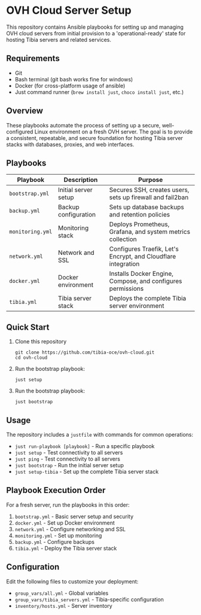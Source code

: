 # OVH Cloud Server Setup

This repository contains Ansible playbooks for setting up and managing OVH cloud servers from initial provision to a 'operational-ready' state for hosting Tibia servers and related services.

## Requirements

- Git
- Bash terminal (git bash works fine for windows)
- Docker (for cross-platform usage of ansible)
- Just command runner (`brew install just`, `choco install just`, etc.)

## Overview

These playbooks automate the process of setting up a secure, well-configured Linux environment on a fresh OVH server. The goal is to provide a consistent, repeatable, and secure foundation for hosting Tibia server stacks with databases, proxies, and web interfaces.

## Playbooks

| Playbook | Description | Purpose |
|----------|-------------|---------|
| `bootstrap.yml` | Initial server setup | Secures SSH, creates users, sets up firewall and fail2ban |
| `backup.yml` | Backup configuration | Sets up database backups and retention policies |
| `monitoring.yml` | Monitoring stack | Deploys Prometheus, Grafana, and system metrics collection |
| `network.yml` | Network and SSL | Configures Traefik, Let's Encrypt, and Cloudflare integration |
| `docker.yml` | Docker environment | Installs Docker Engine, Compose, and configures permissions |
| `tibia.yml` | Tibia server stack | Deploys the complete Tibia server environment |

## Quick Start

1. Clone this repository
   ```
   git clone https://github.com/tibia-oce/ovh-cloud.git
   cd ovh-cloud
   ```

2. Run the bootstrap playbook:
   ```
   just setup
   ```

2. Run the bootstrap playbook:
   ```
   just bootstrap
   ```

## Usage

The repository includes a `justfile` with commands for common operations:

- `just run-playbook [playbook]` - Run a specific playbook
- `just setup` - Test connectivity to all servers
- `just ping` - Test connectivity to all servers
- `just bootstrap` - Run the initial server setup
- `just setup-tibia` - Set up the complete Tibia server stack

## Playbook Execution Order

For a fresh server, run the playbooks in this order:

1. `bootstrap.yml` - Basic server setup and security
2. `docker.yml` - Set up Docker environment
3. `network.yml` - Configure networking and SSL
4. `monitoring.yml` - Set up monitoring
5. `backup.yml` - Configure backups
6. `tibia.yml` - Deploy the Tibia server stack

## Configuration

Edit the following files to customize your deployment:

- `group_vars/all.yml` - Global variables
- `group_vars/tibia_servers.yml` - Tibia-specific configuration
- `inventory/hosts.yml` - Server inventory
